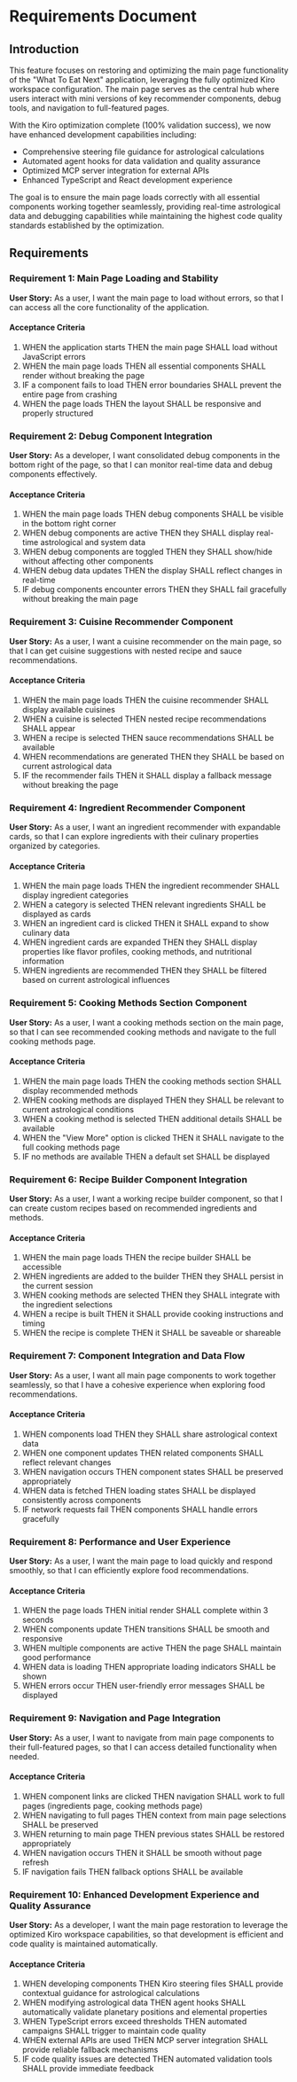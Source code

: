 # Requirements Document

## Introduction

This feature focuses on restoring and optimizing the main page functionality of the "What To Eat Next" application, leveraging the fully optimized Kiro workspace configuration. The main page serves as the central hub where users interact with mini versions of key recommender components, debug tools, and navigation to full-featured pages. 

With the Kiro optimization complete (100% validation success), we now have enhanced development capabilities including:
- Comprehensive steering file guidance for astrological calculations
- Automated agent hooks for data validation and quality assurance
- Optimized MCP server integration for external APIs
- Enhanced TypeScript and React development experience

The goal is to ensure the main page loads correctly with all essential components working together seamlessly, providing real-time astrological data and debugging capabilities while maintaining the highest code quality standards established by the optimization.

## Requirements

### Requirement 1: Main Page Loading and Stability

**User Story:** As a user, I want the main page to load without errors, so that I can access all the core functionality of the application.

#### Acceptance Criteria

1. WHEN the application starts THEN the main page SHALL load without JavaScript errors
2. WHEN the main page loads THEN all essential components SHALL render without breaking the page
3. IF a component fails to load THEN error boundaries SHALL prevent the entire page from crashing
4. WHEN the page loads THEN the layout SHALL be responsive and properly structured

### Requirement 2: Debug Component Integration

**User Story:** As a developer, I want consolidated debug components in the bottom right of the page, so that I can monitor real-time data and debug components effectively.

#### Acceptance Criteria

1. WHEN the main page loads THEN debug components SHALL be visible in the bottom right corner
2. WHEN debug components are active THEN they SHALL display real-time astrological and system data
3. WHEN debug components are toggled THEN they SHALL show/hide without affecting other components
4. WHEN debug data updates THEN the display SHALL reflect changes in real-time
5. IF debug components encounter errors THEN they SHALL fail gracefully without breaking the main page

### Requirement 3: Cuisine Recommender Component

**User Story:** As a user, I want a cuisine recommender on the main page, so that I can get cuisine suggestions with nested recipe and sauce recommendations.

#### Acceptance Criteria

1. WHEN the main page loads THEN the cuisine recommender SHALL display available cuisines
2. WHEN a cuisine is selected THEN nested recipe recommendations SHALL appear
3. WHEN a recipe is selected THEN sauce recommendations SHALL be available
4. WHEN recommendations are generated THEN they SHALL be based on current astrological data
5. IF the recommender fails THEN it SHALL display a fallback message without breaking the page

### Requirement 4: Ingredient Recommender Component

**User Story:** As a user, I want an ingredient recommender with expandable cards, so that I can explore ingredients with their culinary properties organized by categories.

#### Acceptance Criteria

1. WHEN the main page loads THEN the ingredient recommender SHALL display ingredient categories
2. WHEN a category is selected THEN relevant ingredients SHALL be displayed as cards
3. WHEN an ingredient card is clicked THEN it SHALL expand to show culinary data
4. WHEN ingredient cards are expanded THEN they SHALL display properties like flavor profiles, cooking methods, and nutritional information
5. WHEN ingredients are recommended THEN they SHALL be filtered based on current astrological influences

### Requirement 5: Cooking Methods Section Component

**User Story:** As a user, I want a cooking methods section on the main page, so that I can see recommended cooking methods and navigate to the full cooking methods page.

#### Acceptance Criteria

1. WHEN the main page loads THEN the cooking methods section SHALL display recommended methods
2. WHEN cooking methods are displayed THEN they SHALL be relevant to current astrological conditions
3. WHEN a cooking method is selected THEN additional details SHALL be available
4. WHEN the "View More" option is clicked THEN it SHALL navigate to the full cooking methods page
5. IF no methods are available THEN a default set SHALL be displayed

### Requirement 6: Recipe Builder Component Integration

**User Story:** As a user, I want a working recipe builder component, so that I can create custom recipes based on recommended ingredients and methods.

#### Acceptance Criteria

1. WHEN the main page loads THEN the recipe builder SHALL be accessible
2. WHEN ingredients are added to the builder THEN they SHALL persist in the current session
3. WHEN cooking methods are selected THEN they SHALL integrate with the ingredient selections
4. WHEN a recipe is built THEN it SHALL provide cooking instructions and timing
5. WHEN the recipe is complete THEN it SHALL be saveable or shareable

### Requirement 7: Component Integration and Data Flow

**User Story:** As a user, I want all main page components to work together seamlessly, so that I have a cohesive experience when exploring food recommendations.

#### Acceptance Criteria

1. WHEN components load THEN they SHALL share astrological context data
2. WHEN one component updates THEN related components SHALL reflect relevant changes
3. WHEN navigation occurs THEN component states SHALL be preserved appropriately
4. WHEN data is fetched THEN loading states SHALL be displayed consistently across components
5. IF network requests fail THEN components SHALL handle errors gracefully

### Requirement 8: Performance and User Experience

**User Story:** As a user, I want the main page to load quickly and respond smoothly, so that I can efficiently explore food recommendations.

#### Acceptance Criteria

1. WHEN the page loads THEN initial render SHALL complete within 3 seconds
2. WHEN components update THEN transitions SHALL be smooth and responsive
3. WHEN multiple components are active THEN the page SHALL maintain good performance
4. WHEN data is loading THEN appropriate loading indicators SHALL be shown
5. WHEN errors occur THEN user-friendly error messages SHALL be displayed

### Requirement 9: Navigation and Page Integration

**User Story:** As a user, I want to navigate from main page components to their full-featured pages, so that I can access detailed functionality when needed.

#### Acceptance Criteria

1. WHEN component links are clicked THEN navigation SHALL work to full pages (ingredients page, cooking methods page)
2. WHEN navigating to full pages THEN context from main page selections SHALL be preserved
3. WHEN returning to main page THEN previous states SHALL be restored appropriately
4. WHEN navigation occurs THEN it SHALL be smooth without page refresh
5. IF navigation fails THEN fallback options SHALL be available

### Requirement 10: Enhanced Development Experience and Quality Assurance

**User Story:** As a developer, I want the main page restoration to leverage the optimized Kiro workspace capabilities, so that development is efficient and code quality is maintained automatically.

#### Acceptance Criteria

1. WHEN developing components THEN Kiro steering files SHALL provide contextual guidance for astrological calculations
2. WHEN modifying astrological data THEN agent hooks SHALL automatically validate planetary positions and elemental properties
3. WHEN TypeScript errors exceed thresholds THEN automated campaigns SHALL trigger to maintain code quality
4. WHEN external APIs are used THEN MCP server integration SHALL provide reliable fallback mechanisms
5. IF code quality issues are detected THEN automated validation tools SHALL provide immediate feedback